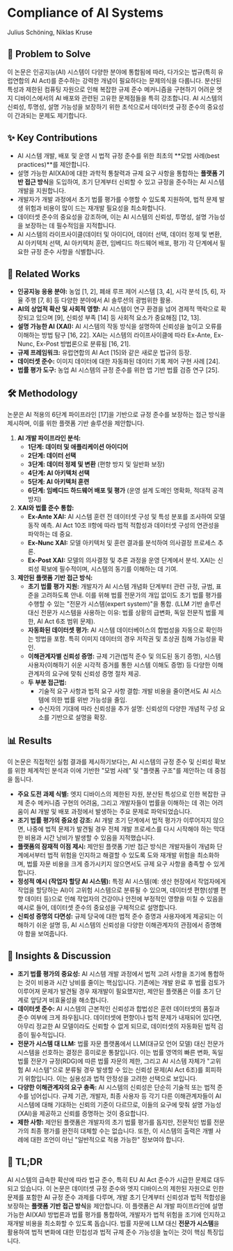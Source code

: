# Compliance of AI Systems

Julius Schöning, Niklas Kruse

## 🧩 Problem to Solve

이 논문은 인공지능(AI) 시스템이 다양한 분야에 통합됨에 따라, 다가오는 법규(특히 유럽연합의 AI Act)를 준수하는 강력한 개념이 필요하다는 문제의식을 다룹니다. 분산된 특성과 제한된 컴퓨팅 자원으로 인해 복잡한 규제 준수 메커니즘을 구현하기 어려운 엣지 디바이스에서의 AI 배포와 관련된 고유한 문제점들을 특히 강조합니다. AI 시스템의 신뢰성, 투명성, 설명 가능성을 보장하기 위한 초석으로서 데이터셋 규정 준수의 중요성이 간과되는 문제도 제기합니다.

## ✨ Key Contributions

- AI 시스템 개발, 배포 및 운영 시 법적 규정 준수를 위한 최초의 **모범 사례(best practices)**를 제안합니다.
- 설명 가능한 AI(XAI)에 대한 과학적 통찰력과 규제 요구 사항을 통합하는 **플랫폼 기반 접근 방식**을 도입하여, 초기 단계부터 신뢰할 수 있고 규정을 준수하는 AI 시스템 개발을 지원합니다.
- 개발자가 개발 과정에서 초기 법률 평가를 수행할 수 있도록 지원하여, 법적 문제 발생 위험과 비용이 많이 드는 재개발 필요성을 최소화합니다.
- 데이터셋 준수의 중요성을 강조하며, 이는 AI 시스템의 신뢰성, 투명성, 설명 가능성을 보장하는 데 필수적임을 지적합니다.
- AI 시스템의 라이프사이클(데이터 및 아이디어, 데이터 선택, 데이터 정제 및 변환, AI 아키텍처 선택, AI 아키텍처 훈련, 임베디드 하드웨어 배포, 평가) 각 단계에서 필요한 규정 준수 사항을 식별합니다.

## 📎 Related Works

- **인공지능 응용 분야:** 농업 [1, 2], 폐쇄 루프 제어 시스템 [3, 4], 시각 분석 [5, 6], 자율 주행 [7, 8] 등 다양한 분야에서 AI 솔루션의 광범위한 활용.
- **AI의 상업적 확산 및 사회적 영향:** AI 시스템이 연구 환경을 넘어 경제적 맥락으로 확장되고 있으며 [9], 신뢰성 부족 [14] 등 사회적 요소가 중요해짐 [12, 13].
- **설명 가능한 AI (XAI):** AI 시스템의 작동 방식을 설명하여 신뢰성을 높이고 오류를 이해하는 방법 탐구 [16, 22]. XAI는 시스템의 라이프사이클에 따라 Ex-Ante, Ex-Nunc, Ex-Post 방법론으로 분류됨 [16, 21].
- **규제 프레임워크:** 유럽연합의 AI Act [15]와 같은 새로운 법규의 등장.
- **데이터셋 준수:** 이미지 데이터에 대한 자동화된 데이터 기록 제어 구현 사례 [24].
- **법률 평가 도구:** 농업 AI 시스템의 규정 준수를 위한 앱 기반 법률 검증 연구 [25].

## 🛠️ Methodology

논문은 AI 적용의 6단계 파이프라인 [17]을 기반으로 규정 준수를 보장하는 접근 방식을 제시하며, 이를 위한 플랫폼 기반 솔루션을 제안합니다.

1. **AI 개발 파이프라인 분석:**
   - **1단계: 데이터 및 애플리케이션 아이디어**
   - **2단계: 데이터 선택**
   - **3단계: 데이터 정제 및 변환** (편향 방지 및 일반화 보장)
   - **4단계: AI 아키텍처 선택**
   - **5단계: AI 아키텍처 훈련**
   - **6단계: 임베디드 하드웨어 배포 및 평가** (운영 설계 도메인 명확화, 적대적 공격 방지)
2. **XAI와 법률 준수 통합:**
   - **Ex-Ante XAI:** AI 시스템 훈련 전 데이터셋 구성 및 특성 분포를 조사하여 모델 동작 예측. AI Act 10조 II항에 따라 법적 적합성과 데이터셋 구성의 연관성을 파악하는 데 중요.
   - **Ex-Nunc XAI:** 모델 아키텍처 및 훈련 결과를 분석하여 의사결정 프로세스 추론.
   - **Ex-Post XAI:** 모델의 의사결정 및 추론 과정을 운영 단계에서 분석. XAI는 신뢰성 확보에 필수적이며, 시스템의 동기를 이해하는 데 기여.
3. **제안된 플랫폼 기반 접근 방식:**
   - **초기 법률 평가 지원:** 개발자가 AI 시스템 개념화 단계부터 관련 규정, 규범, 표준을 고려하도록 안내. 이를 위해 법률 전문가의 개입 없이도 초기 법률 평가를 수행할 수 있는 "전문가 시스템(expert system)"을 통합. (LLM 기반 솔루션 대신 전문가 시스템을 사용하는 이유: 법률 상황의 급변화, 독일 전문직 법률 제한, AI Act 6조 범위 문제).
   - **자동화된 데이터셋 평가:** AI 시스템 데이터베이스의 합법성을 자동으로 확인하는 방법을 포함. 특히 이미지 데이터의 경우 저작권 및 초상권 침해 가능성을 확인.
   - **이해관계자별 신뢰성 증명:** 규제 기관(법적 준수 및 의도된 동기 증명), 시스템 사용자(이해하기 쉬운 시각적 증거를 통한 시스템 이해도 증명) 등 다양한 이해관계자의 요구에 맞춰 신뢰성 증명 절차 제공.
   - **두 부분 접근법:**
     - 기술적 요구 사항과 법적 요구 사항 결합: 개발 비용을 줄이면서도 AI 시스템에 의한 법률 위반 가능성을 줄임.
     - 수신자의 기대에 따라 신뢰성을 추가 설명: 신뢰성의 다양한 개념적 구성 요소를 기반으로 설명을 확장.

## 📊 Results

이 논문은 직접적인 실험 결과를 제시하기보다는, AI 시스템의 규정 준수 및 신뢰성 확보를 위한 체계적인 분석과 이에 기반한 "모범 사례" 및 "플랫폼 구조"를 제안하는 데 중점을 둡니다.

- **주요 도전 과제 식별:** 엣지 디바이스의 제한된 자원, 분산된 특성으로 인한 복잡한 규제 준수 메커니즘 구현의 어려움, 그리고 개발자들이 법률을 이해하는 데 겪는 어려움이 AI 개발 및 배포 과정에서 발생하는 주요 문제로 파악되었습니다.
- **조기 법률 평가의 중요성 강조:** AI 개발 초기 단계에서 법적 평가가 이루어지지 않으면, 나중에 법적 문제가 발견될 경우 전체 개발 프로세스를 다시 시작해야 하는 막대한 비용과 시간 낭비가 발생할 수 있음을 지적했습니다.
- **플랫폼의 잠재적 이점 제시:** 제안된 플랫폼 기반 접근 방식은 개발자들이 개념화 단계에서부터 법적 위험을 인지하고 해결할 수 있도록 도와 재개발 위험을 최소화하며, 법률 자문 비용을 크게 증가시키지 않으면서도 규제 요구 사항을 충족할 수 있게 합니다.
- **정성적 예시 (작업자 할당 AI 시스템):** 특정 AI 시스템(예: 생산 현장에서 작업자에게 작업을 할당하는 AI)이 고위험 시스템으로 분류될 수 있으며, 데이터셋 편향(성별 편향 데이터 등)으로 인해 작업자의 건강이나 안전에 부정적인 영향을 미칠 수 있음을 예시로 들어, 데이터셋 준수의 중요성을 구체적으로 설명합니다.
- **신뢰성 증명의 다면성:** 규제 당국에 대한 법적 준수 증명과 사용자에게 제공되는 이해하기 쉬운 설명 등, AI 시스템의 신뢰성을 다양한 이해관계자의 관점에서 증명해야 함을 보여줍니다.

## 🧠 Insights & Discussion

- **조기 법률 평가의 중요성:** AI 시스템 개발 과정에서 법적 고려 사항을 조기에 통합하는 것이 비용과 시간 낭비를 줄이는 핵심입니다. 기존에는 개발 완료 후 법률 검토가 이루어져 문제가 발견될 경우 재개발이 필요했지만, 제안된 플랫폼은 이를 초기 단계로 앞당겨 비효율성을 해소합니다.
- **데이터셋 준수:** AI 시스템의 근본적인 신뢰성과 합법성은 훈련 데이터셋의 품질과 준수 여부에 크게 좌우됩니다. 데이터셋에 편향이나 법적 문제가 내재되어 있다면, 아무리 정교한 AI 모델이라도 신뢰할 수 없게 되므로, 데이터셋의 자동화된 법적 검증이 필수적입니다.
- **전문가 시스템 대 LLM:** 법률 자문 플랫폼에서 LLM(대규모 언어 모델) 대신 전문가 시스템을 선호하는 결정은 흥미로운 통찰입니다. 이는 법률 영역의 빠른 변화, 독일 법률 전문가 규정(RDG)에 따른 법률 자문의 제한, 그리고 AI 시스템 자체가 "고위험 AI 시스템"으로 분류될 경우 발생할 수 있는 신뢰성 문제(AI Act 6조)를 회피하기 위함입니다. 이는 실용성과 법적 안정성을 고려한 선택으로 보입니다.
- **다양한 이해관계자의 요구 충족:** AI 시스템의 신뢰성은 단순히 기술적 또는 법적 준수를 넘어섭니다. 규제 기관, 개발자, 최종 사용자 등 각기 다른 이해관계자들이 AI 시스템에 대해 기대하는 신뢰의 기준이 다르므로, 이들의 요구에 맞춰 설명 가능성(XAI)을 제공하고 신뢰를 증명하는 것이 중요합니다.
- **제한 사항:** 제안된 플랫폼은 개발자의 초기 법률 평가를 돕지만, 전문적인 법률 전문가의 최종 평가를 완전히 대체할 수는 없습니다. 또한, 이 시스템의 출력은 개별 사례에 대한 조언이 아닌 "일반적으로 적용 가능한" 정보여야 합니다.

## 📌 TL;DR

AI 시스템의 급속한 확산에 따라 법규 준수, 특히 EU AI Act 준수가 시급한 문제로 대두되고 있습니다. 이 논문은 데이터셋 규정 준수와 엣지 디바이스의 제한된 자원으로 인한 문제를 포함한 AI 규정 준수 과제를 다루며, 개발 초기 단계부터 신뢰성과 법적 적합성을 보장하는 **플랫폼 기반 접근 방식**을 제안합니다. 이 플랫폼은 AI 개발 파이프라인에 설명 가능한 AI(XAI) 방법론과 법률 평가를 통합하여, 개발자가 법적 위험을 조기에 인지하고 재개발 비용을 최소화할 수 있도록 돕습니다. 법률 자문에 LLM 대신 **전문가 시스템**을 활용하여 법적 변화에 대한 민첩성과 법적 규제 준수 가능성을 높이는 것이 핵심 특징입니다.
